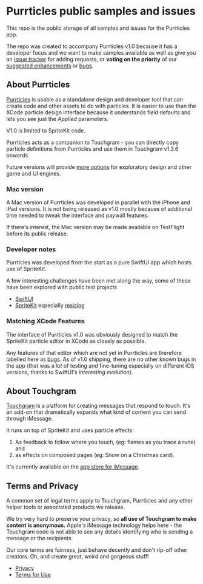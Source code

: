 # Purrticles public samples and issues
This repo is the public storage of all samples and issues for the Purrticles app.

The repo was created to accompany Purrticles v1.0 because it has a developer focus and we want to make samples available as well as give you an [issue tracker][p2] for adding requests, or **voting on the priority** of our [suggested enhancements][p4] or [bugs][p5]. 

## About Purrticles
[Purrticles][p1] is usable as a standalone design and developer tool that can create code and other assets to do with particles. It is easier to use than the XCode particle design interface because it understands field defaults and lets you see just the _Applied_ parameters.

V1.0 is limited to SpriteKit code. 

Purrticles acts as a companion to Touchgram - you can directly copy particle definitions from Purrticles and use them in Touchgram v1.3.6 onwards.

Future versions will provide [more options][p4] for exploratory design and other game and UI engines.

### Mac version
A Mac version of Purrticles was developed in parallel with the iPhone and iPad versions. It is not being released as v1.0 mostly because of additional time needed to tweak the interface and paywall features.

If there's interest, the Mac version may be made available on TestFlight before its public release.

### Developer notes
Purrticles was developed from the start as a pure SwiftUI app which hosts use of SpriteKit.

A few interesting challenges have been met along the way, some of these have been explored with public test projects
- [SwiftUI][gh1]
- [SpriteKit][gh2] especially [resizing][gh3]

### Matching XCode Features
The interface of Purrticles v1.0 was obviously designed to match the SpriteKit particle editor in XCode as closely as possible.

Any features of that editor which are not yet in Purrticles are therefore labelled here as [bugs][p5]. As of v1.0 shipping, there are no other known bugs in the app (that was a _lot_ of testing and fine-tuning especially on different iOS versions, thanks to SwiftUI's _interesting evolution_).
  
## About Touchgram
[Touchgram][tg1] is a platform for creating messages that respond to touch. It's an add-on that dramatically expands what kind of content you can send through iMessage.

It runs on top of SpriteKit and uses particle effects:

1. As feedback to follow where you touch, (eg: flames as you trace a rune) and
2. as effects on composed pages (eg: Snow on a Christmas card).

It's currently available on the [app store for iMessage][tg4].

## Terms and Privacy
A common set of legal terms apply to Touchgram, Purrticles and any other helper tools or associated products we release.

We try very hard to preserve your privacy, so **all use of Touchgram to make content is anonymous.** Apple's iMessage technology helps here - the Touchgram code is not able to see any details identifying who is sending a message or the recipients. 

Our core terms are fairness, just behave decently and don't rip-off other creators. Oh, and create great, weird and gorgeous stuff!

- [Privacy][tg2]
- [Terms for Use][tg3]


[tg1]: https://www.touchgram.com
[tg2]: https://www.touchgram.com/privacy
[tg3]: https://www.touchgram.com/terms
[tg4]: https://apps.apple.com/us/app/touchgram-for-imessage/id1447336478
[p1]:  https://www.touchgram.com/purrticles
[p2]: https://github.com/Touchgram/purrticles/issues
[p3]: https://www.reddit.com/r/purrticles/
[p4]: https://github.com/Touchgram/purrticles/issues?q=is%3Aissue%20state%3Aopen%20label%3Aenhancement
[p5]: https://github.com/Touchgram/purrticles/issues?q=is%3Aissue%20state%3Aopen%20label%3Abug
[gh1]: https://github.com/AndyDentFree/swiftgooey
[gh2]: https://github.com/AndyDentFree/SpriteKittenly
[gh3]: https://github.com/AndyDentFree/SpriteKittenly/tree/master/ResizingRemit
